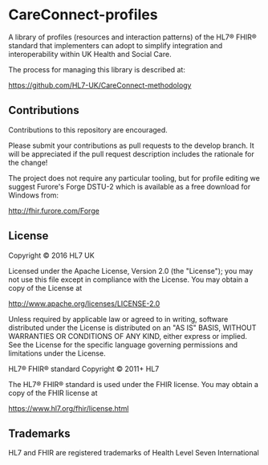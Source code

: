 # CareConnect-profiles

A library of profiles (resources and interaction patterns) of the HL7® FHIR® standard that implementers can adopt to simplify integration and interoperability within UK Health and Social Care.

The process for managing this library is described at:

https://github.com/HL7-UK/CareConnect-methodology

## Contributions
Contributions to this repository are encouraged.

Please submit your contributions as pull requests to the develop branch. It will be appreciated if the pull request description includes the rationale for the change!

The project does not require any particular tooling, but for profile editing we suggest Furore's Forge DSTU-2 which is available as a free download for Windows from:

http://fhir.furore.com/Forge

## License
Copyright © 2016 HL7 UK

Licensed under the Apache License, Version 2.0 (the "License");
you may not use this file except in compliance with the License.
You may obtain a copy of the License at

http://www.apache.org/licenses/LICENSE-2.0

Unless required by applicable law or agreed to in writing, software
distributed under the License is distributed on an "AS IS" BASIS,
WITHOUT WARRANTIES OR CONDITIONS OF ANY KIND, either express or implied.
See the License for the specific language governing permissions and
limitations under the License.

HL7® FHIR® standard Copyright © 2011+ HL7

The HL7® FHIR® standard is used under the FHIR license. You may obtain
a copy of the FHIR license at

https://www.hl7.org/fhir/license.html

## Trademarks
HL7 and FHIR are registered trademarks of Health Level Seven International
